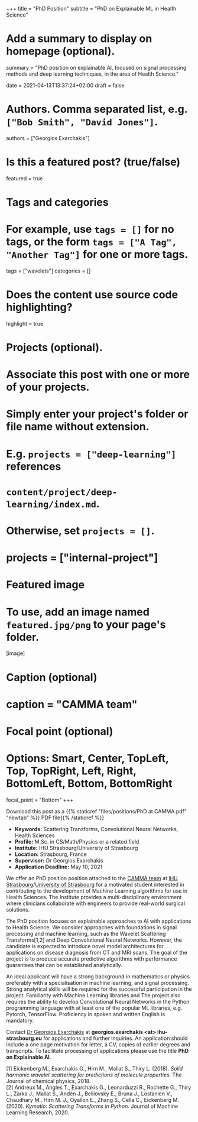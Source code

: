 +++
title = "PhD Position"
subtitle = "PhD on Explainable ML in Health Science"

# Add a summary to display on homepage (optional).
summary = "PhD position on explainable AI, focused on signal processing methods and deep learning techniques, in the area of Health Science."

date = 2021-04-13T13:37:24+02:00
draft = false

# Authors. Comma separated list, e.g. `["Bob Smith", "David Jones"]`.
authors = ["Georgios Exarchakis"]

# Is this a featured post? (true/false)
featured = true

# Tags and categories
# For example, use `tags = []` for no tags, or the form `tags = ["A Tag", "Another Tag"]` for one or more tags.
tags = ["wavelets"]
categories = []

# Does the content use source code highlighting?
highlight = true

# Projects (optional).
#   Associate this post with one or more of your projects.
#   Simply enter your project's folder or file name without extension.
#   E.g. `projects = ["deep-learning"]` references 
#   `content/project/deep-learning/index.md`.
#   Otherwise, set `projects = []`.
# projects = ["internal-project"]

# Featured image
# To use, add an image named `featured.jpg/png` to your page's folder. 
[image]
  # Caption (optional)
  # caption = "CAMMA team"

  # Focal point (optional)
  # Options: Smart, Center, TopLeft, Top, TopRight, Left, Right, BottomLeft, Bottom, BottomRight
  focal_point = "Bottom"
+++

Download this post as a {{% staticref "files/positions/PhD at CAMMA.pdf" "newtab" %}} PDF file{{% /staticref %}}


* **Keywords:** Scattering Transforms, Convolutional Neural Networks, Health Sciences
* **Profile:** M.Sc. in CS/Math/Physics or a related field
* **Institute:** IHU Strasbourg/University of Strasbourg
* **Location:** Strasbourg, France
* **Supervisor:** Dr Georgios Exarchakis
* **Application Deadline:** May 10, 2021

We offer an PhD position position attached to the [CAMMA team](http://camma.u-strasbg.fr/) at [IHU Strasbourg](https://www.ihu-strasbourg.eu/en)/[University of Strasbourg](https://unistra.fr) for a motivated student interested in contributing to the development of Machine Learning algorithms for use in Health Sciences. The Institute provides a multi-disciplinary environment where clinicians collaborate with engineers to provide real-world surgical solutions. 

The PhD position focuses on explainable approaches to AI with applications to Health Science. We consider approaches with foundations in signal processing and machine learning, such as the Wavelet Scattering Transforms[1,2] and Deep Convolutional Neural Networks. However, the candidate is expected to introduce novel model architectures for applications on disease diagnosis from CT and MRI scans. The goal of the project is to produce accurate predictive algorithms with performance guarantees that can be established analytically.

An ideal applicant will have a strong background in mathematics or physics preferably with a specialisation in machine learning, and signal processing. Strong analytical skills will be required for the successful participation in the project. Familiarity with Machine Learning libraries and The project also requires the ability to develop Convolutional Neural Networks in the Python programming language with at least one of the popular ML libraries, e.g. Pytorch, TensorFlow. Proficiency in spoken and written English is mandatory.

Contact [Dr Georgios Exarchakis](https://exarchakis.net) at **georgios.exarchakis \<at\> ihu-strasbourg.eu** for applications and further inquiries. An application should include a one page motivation for letter, a CV, copies of earlier degrees and transcripts. To facilitate processing of applications please use the title **PhD on Explainable AI**.

[1] Eickenberg M., Exarchakis G., Hirn M., Mallat S., Thiry L. (2018). *Solid harmonic wavelet scattering for predictions of molecule properties.* The Journal of chemical physics, 2018.  
[2] Andreux M., Angles T., Exarchakis G., Leonarduzzi R., Rochette G., Thiry L., Zarka J., Mallat S., Andén J., Belilovsky E., Bruna J., Lostanlen V., Chaudhary M., Hirn M. J., Oyallon E., Zhang S., Cella C., Eickenberg M. (2020). *Kymatio: Scattering Transforms in Python.* Journal of Machine Learning Research, 2020.
